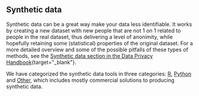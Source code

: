 ## Synthetic data

Synthetic data can be a great way make your data less identifiable. It works by creating a new dataset with new people that are not 1 on 1 related to people in the real dataset, thus delivering a level of anonimity, while hopefully retaining some (statistical) properties of the original dataset. For a more detailed overview and some of the possible pitfalls of these types of methods, see the [Synthetic data section in the Data Privacy Handbook](https://utrechtuniversity.github.io/dataprivacyhandbook/synthetic-data.html){target="_blank"}.

We have categorized the synthetic data tools in three categories: [R](synthetic-simulated-data/synthetic-simulated-r.md), [Python](synthetic-simulated-data/synthetic-simulated-python.md) and [Other](synthetic-simulated-data/synthetic-simulated-other.md), which includes mostly commercial solutions to producing synthetic data.
